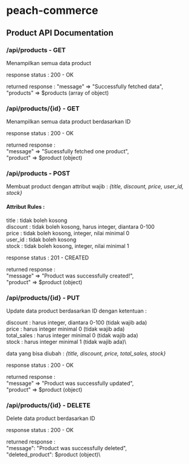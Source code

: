 # peach-commerce


## Product API Documentation

### /api/products - GET
Menampilkan semua data product

response status : 200 - OK

returned response : 
"message" => "Successfully fetched data",\
"products" => $products (array of object)

### /api/products/{id} - GET
Menampilkan semua data product berdasarkan ID

response status : 200 - OK

returned response :\
"message" => "Sucessfully fetched one product",\
"product" => $product (object)

### /api/products - POST
Membuat product dengan attribut wajib : *{title, discount, price, user_id, stock}*

#### Attribut Rules : 
title : tidak boleh kosong\
discount : tidak boleh kosong, harus integer, diantara 0-100\
price : tidak boleh kosong, integer, nilai minimal 0\
user_id : tidak boleh kosong\
stock : tidak boleh kosong, integer, nilai minimal 1

response status : 201 - CREATED

returned response :\
"message" => "Product was successfully created!",\
"product" => $product (object)

### /api/products/{id} - PUT
Update data product berdasarkan ID dengan ketentuan :

discount : harus integer, diantara 0-100 (tidak wajib ada)\
price : harus integer minimal 0          (tidak wajib ada)\
total_sales : harus integer minimal 0    (tidak wajib ada)\
stock : harus integer minimal 1          (tidak wajib ada)\

data yang bisa diubah : *{title, discount, price, total_sales, stock}*

response status : 200 - OK

returned response :\
"message" => "Product was successfully updated",\
"product" => $product (object)

### /api/products/{id} - DELETE
Delete data product berdasarkan ID

response status : 200 - OK

returned response :\
"message": "Product was successfully deleted",\
"deleted_product": $product (object)\